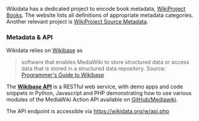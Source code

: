 Wikidata has a dedicated project to encode book metadata, [WikiProject Books](https://www.wikidata.org/wiki/Wikidata:WikiProject_Books). The website lists all definitions of appropriate metadata categories. Another relevant project is [WikiProject Source Metadata](https://www.wikidata.org/wiki/Wikidata:WikiProject_Source_MetaData).


### Metadata & API

Wikidata relies on [Wikibase](https://www.mediawiki.org/wiki/Wikibase) as 

> software that enables MediaWiki to store structured data or access data that is stored in a structured data repository. Source: [Programmer's Guide to Wikibase](https://www.mediawiki.org/wiki/Wikibase/Programmer%27s_guide_to_Wikibase)

The **[Wikibase API](https://www.mediawiki.org/wiki/Wikibase/API)** is a RESTful web service, with demo apps and code snippets in Python, Javascript and PHP demonstrating how to use various modules of the MediaWiki Action API available on [GitHub/Mediawiki](https://github.com/wikimedia/mediawiki-api-demos).

The API endpoint is accessible via https://wikidata.org/w/api.php
